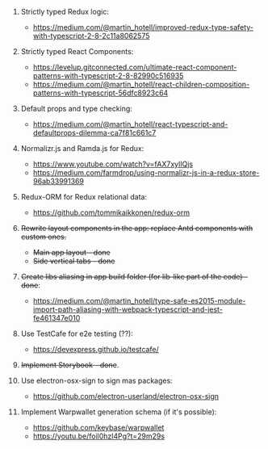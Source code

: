 
1. Strictly typed Redux logic:
    - https://medium.com/@martin_hotell/improved-redux-type-safety-with-typescript-2-8-2c11a8062575

2. Strictly typed React Components:
    - https://levelup.gitconnected.com/ultimate-react-component-patterns-with-typescript-2-8-82990c516935
    - https://medium.com/@martin_hotell/react-children-composition-patterns-with-typescript-56dfc8923c64

3. Default props and type checking:
    - https://medium.com/@martin_hotell/react-typescript-and-defaultprops-dilemma-ca7f81c661c7

4. Normalizr.js and Ramda.js for Redux:
    - https://www.youtube.com/watch?v=fAX7xyIlQjs
    - https://medium.com/farmdrop/using-normalizr-js-in-a-redux-store-96ab33991369

5. Redux-ORM for Redux relational data:
    - https://github.com/tommikaikkonen/redux-orm

6. ~~Rewrite layout components in the app: replace Antd components with custom ones.~~
    - ~~Main app layout - done~~
    - ~~Side vertical tabs - done~~

7. ~~Create libs aliasing in app build folder (for lib-like part of the code) - done~~:
    - https://medium.com/@martin_hotell/type-safe-es2015-module-import-path-aliasing-with-webpack-typescript-and-jest-fe461347e010

8. Use TestCafe for e2e testing (??):
    - https://devexpress.github.io/testcafe/

9. ~~Implement Storybook - done~~.

10. Use electron-osx-sign to sign mas packages:
    - https://github.com/electron-userland/electron-osx-sign

11. Implement Warpwallet generation schema (if it's possible):
    - https://github.com/keybase/warpwallet
    - https://youtu.be/foil0hzl4Pg?t=29m29s
